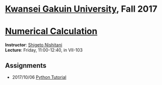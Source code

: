 # [Kwansei Gakuin University](https://www.kwansei.ac.jp), Fall 2017
# [Numerical Calculation](http://ist.ksc.kwansei.ac.jp/~nishitani/?NumRecipe17)  

**Instructor**: [Shigeto Nishitani](http://ist.ksc.kwansei.ac.jp/~nishitani/)  
**Lecture**: Friday, 11:00-12:40, in VII-103  

## Assignments
- 2017/10/06  [Python Tutorial](https://github.com/akihironitta/num_calc/blob/master/num_calc.ipynb)  
